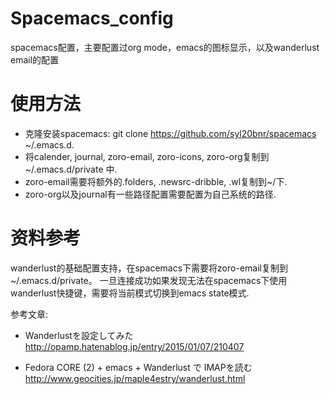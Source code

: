 # Spacemacs_config
  spacemacs配置，主要配置过org mode，emacs的图标显示，以及wanderlust email的配置

# 使用方法
- 克隆安装spacemacs: git clone https://github.com/syl20bnr/spacemacs ~/.emacs.d.
- 将calender, journal, zoro-email, zoro-icons, zoro-org复制到 ~/.emacs.d/private 中.
- zoro-email需要将额外的.folders, .newsrc-dribble, .wl复制到~/下.
- zoro-org以及journal有一些路径配置需要配置为自己系统的路径.

# 资料参考
wanderlust的基础配置支持，在spacemacs下需要将zoro-email复制到~/.emacs.d/private。 一旦连接成功如果发现无法在spacemacs下使用wanderlust快捷键，需要将当前模式切换到emacs state模式.

参考文章: 
- Wanderlustを設定してみた 
http://opamp.hatenablog.jp/entry/2015/01/07/210407

- Fedora CORE (2) + emacs + Wanderlust で IMAPを読む
http://www.geocities.jp/maple4estry/wanderlust.html
